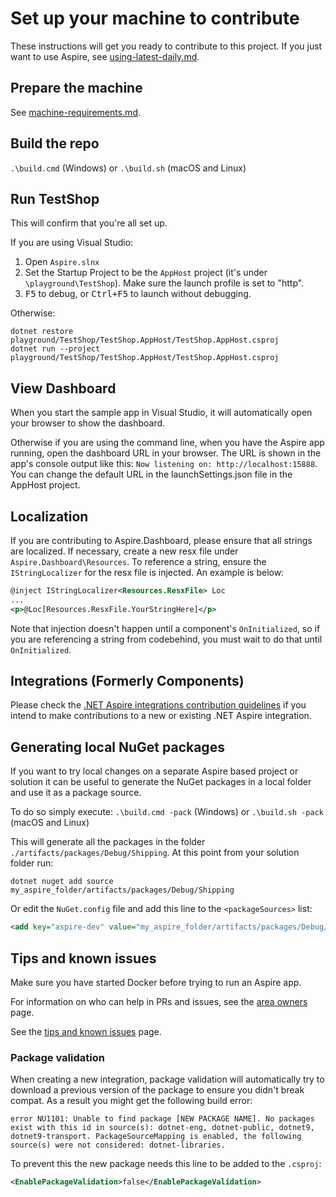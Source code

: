 # Set up your machine to contribute

These instructions will get you ready to contribute to this project. If you just want to use Aspire, see [using-latest-daily.md](using-latest-daily.md).

## Prepare the machine

See [machine-requirements.md](machine-requirements.md).

## Build the repo
`.\build.cmd` (Windows) or `.\build.sh` (macOS and Linux)

## Run TestShop

This will confirm that you're all set up.

If you are using Visual Studio:

1. Open `Aspire.slnx`
1. Set the Startup Project to be the `AppHost` project (it's under `\playground\TestShop`). Make sure the launch profile is set to "http".
1. <kbd>F5</kbd> to debug, or <kbd>Ctrl+F5</kbd> to launch without debugging.

Otherwise:
```shell
dotnet restore playground/TestShop/TestShop.AppHost/TestShop.AppHost.csproj
dotnet run --project playground/TestShop/TestShop.AppHost/TestShop.AppHost.csproj
```

## View Dashboard

When you start the sample app in Visual Studio, it will automatically open your browser to show the dashboard.

Otherwise if you are using the command line, when you have the Aspire app running, open the dashboard URL in your browser. The URL is shown in the app's console output like this: `Now listening on: http://localhost:15888`. You can change the default URL in the launchSettings.json file in the AppHost project.

## Localization

If you are contributing to Aspire.Dashboard, please ensure that all strings are localized. If necessary,
create a new resx file under `Aspire.Dashboard\Resources`. To reference a string, ensure the `IStringLocalizer` for the resx file is
injected. An example is below:

```xml
@inject IStringLocalizer<Resources.ResxFile> Loc
...
<p>@Loc[Resources.ResxFile.YourStringHere]</p>
```

Note that injection doesn't happen until a component's `OnInitialized`, so if you are referencing a string from codebehind, you must wait to do that
until `OnInitialized`.

## Integrations (Formerly Components)

Please check the [.NET Aspire integrations contribution guidelines](../src/Components/README.md) if you intend to make contributions to a new or existing .NET Aspire integration.

## Generating local NuGet packages

If you want to try local changes on a separate Aspire based project or solution it can be useful to generate the NuGet packages
in a local folder and use it as a package source.

To do so simply execute:
`.\build.cmd -pack` (Windows) or `.\build.sh -pack` (macOS and Linux)

This will generate all the packages in the folder `./artifacts/packages/Debug/Shipping`. At this point from your solution folder run:

`dotnet nuget add source my_aspire_folder/artifacts/packages/Debug/Shipping`

Or edit the `NuGet.config` file and add this line to the `<packageSources>` list:

```xml
<add key="aspire-dev" value="my_aspire_folder/artifacts/packages/Debug/Shipping" />
```

## Tips and known issues

Make sure you have started Docker before trying to run an Aspire app.

For information on who can help in PRs and issues, see the [area owners](area-owners.md) page.

See the [tips and known issues](tips-and-known-issues.md) page.

### Package validation

When creating a new integration, package validation will automatically try to download a previous version of the package to ensure you didn't break compat. As a result you might get the following build error:

```shell
error NU1101: Unable to find package [NEW PACKAGE NAME]. No packages exist with this id in source(s): dotnet-eng, dotnet-public, dotnet9, dotnet9-transport. PackageSourceMapping is enabled, the following source(s) were not considered: dotnet-libraries.
```

To prevent this the new package needs this line to be added to the `.csproj`:

```xml
<EnablePackageValidation>false</EnablePackageValidation>
```
